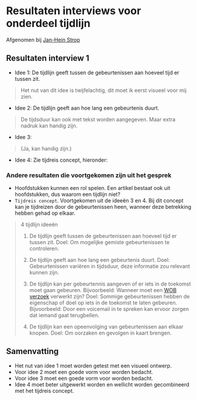 # Resultaten interviews voor onderdeel tijdlijn

Afgenomen bij [Jan-Hein Strop](https://www.ftm.nl/auteur/jan-hein-strop)


## Resultaten interview 1

* Idee 1: De tijdlijn geeft tussen de gebeurtenissen aan hoeveel tijd er tussen zit.
> Het nut van dit idee is twijfelachtig, dit moet ik eerst visueel voor mij zien.


* Idee 2: De tijdlijn geeft aan hoe lang een gebeurtenis duurt.
> De tijdsduur kan ook met tekst worden aangegeven. Maar extra nadruk kan handig zijn. 



* Idee 3: 
> (Ja, kan handig zijn.)



* Idee 4:
Zie tijdreis concept, hieronder:


### Andere resultaten die voortgekomen zijn uit het gesprek

* Hoofdstukken kunnen een rol spelen. Een artikel bestaat ook uit hoofdstukken, dus waarom een tijdlijn niet?
* `Tijdreis concept`. Voortgekomen uit de ideeën 3 en 4. Bij dit concept kan je tijdreizen door de gebeurtenissen heen, wanneer deze betrekking hebben gehad op elkaar.

> 4 tijdlijn ideeën
> 1. De tijdlijn geeft tussen de gebeurtenissen aan hoeveel tijd er tussen zit.
> Doel: Om mogelijke gemiste gebeurtenissen te controleren.
> 
> 2. De tijdlijn geeft aan hoe lang een gebeurtenis duurt.
> Doel: Gebeurtenissen variëren in tijdsduur, deze informatie zou relevant kunnen zijn.
> 
> 3. De tijdlijn kan per gebeurtennis aangeven of er iets in de toekomst moet gaan gebeuren. Bijvoorbeeld: Wanneer moet een [WOB verzoek](https://www.om.nl/organisatie/wet-openbaarheid/) verwerkt zijn?
> Doel: Sommige gebeurtenissen hebben de eigenschap of doel op iets in de toekomst te laten gebeuren. Bijvoorbeeld: Door een voicemail in te spreken kan ervoor zorgen dat iemand gaat terugbellen.
> 
> 4. De tijdlijn kan een opeenvolging van gebeurtenissen aan elkaar knopen.
> Doel: Om oorzaken en gevolgen in kaart brengen.

## Samenvatting
* Het nut van idee 1 moet worden getest met een visueel ontwerp.
* Voor idee 2 moet een goede vorm voor worden bedacht.
* Voor idee 3 moet een goede vorm voor worden bedacht.
* Idee 4 moet beter uitgewerkt worden en wellicht worden gecombineerd met het tijdreis concept.
